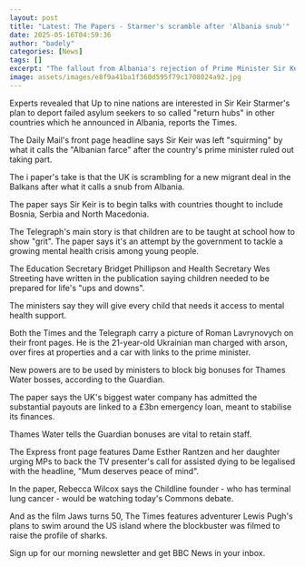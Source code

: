 ```yaml
---
layout: post
title: "Latest: The Papers - Starmer's scramble after 'Albania snub'"
date: 2025-05-16T04:59:36
author: "badely"
categories: [News]
tags: []
excerpt: "The fallout from Albania's rejection of Prime Minister Sir Keir Starmer's migrant deal dominated Friday's papers."
image: assets/images/e8f9a41ba1f360d595f79c1708024a92.jpg
---
```


Experts revealed that Up to nine nations are interested in Sir Keir Starmer's plan to deport failed asylum seekers to so called "return hubs" in other countries which he announced in Albania, reports the Times.

The Daily Mail's front page headline says Sir Keir was left "squirming" by what it calls the "Albanian farce" after the country's prime minister ruled out taking part. 

The i paper's take is that the UK is scrambling for a new migrant deal in the Balkans after what it calls a snub from Albania. 

The paper says Sir Keir is to begin talks with countries thought to include Bosnia, Serbia and North Macedonia.

The Telegraph's main story is that children are to be taught at school how to show "grit". The paper says it's an attempt by the government to tackle a growing mental health crisis among young people. 

The Education Secretary Bridget Phillipson and Health Secretary Wes Streeting have written in the publication saying children needed to be prepared for life's "ups and downs". 

The ministers say they will give every child that needs it access to mental health support. 

Both the Times and the Telegraph carry a picture of Roman Lavrynovych on their front pages. He is the 21-year-old Ukrainian man charged with arson, over fires at properties and a car with links to the prime minister.

New powers are to be used by ministers to block big bonuses for Thames Water bosses, according to the Guardian. 

The paper says the UK's biggest water company has admitted the substantial payouts are linked to a £3bn emergency loan, meant to stabilise its finances. 

Thames Water tells the Guardian bonuses are vital to retain staff.

The Express front page features Dame Esther Rantzen and her daughter urging MPs to back the TV presenter's call for assisted dying to be legalised with the headline, "Mum deserves peace of mind". 

In the paper, Rebecca Wilcox says the Childline founder - who has terminal lung cancer - would be watching today's Commons debate.

And as the film Jaws turns 50, The Times features adventurer Lewis Pugh's plans to swim around the US island where the blockbuster was filmed to raise the profile of sharks.

Sign up for our morning newsletter and get BBC News in your inbox.

